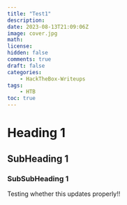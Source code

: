 ```yaml
---
title: "Test1"
description: 
date: 2023-08-13T21:09:06Z
image: cover.jpg
math: 
license: 
hidden: false
comments: true
draft: false
categories:
    - HackTheBox-Writeups
tags:
    - HTB
toc: true
---
```


# Heading 1
## SubHeading 1
### SubSubHeading 1

Testing whether this updates properly!!